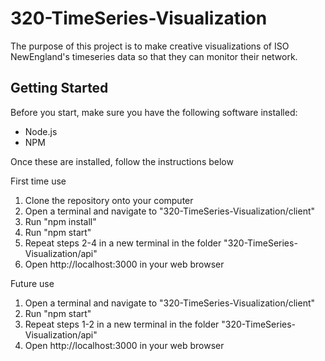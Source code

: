 # 320-TimeSeries-Visualization
The purpose of this project is to make creative visualizations of ISO NewEngland's timeseries data so that they can monitor their network.

## Getting Started
Before you start, make sure you have the following software installed:
- Node.js
- NPM

Once these are installed, follow the instructions below

First time use
1. Clone the repository onto your computer
2. Open a terminal and navigate to "320-TimeSeries-Visualization/client"
3. Run "npm install"
4. Run "npm start"
5. Repeat steps 2-4 in a new terminal in the folder "320-TimeSeries-Visualization/api"
6. Open http://localhost:3000 in your web browser

Future use

1. Open a terminal and navigate to "320-TimeSeries-Visualization/client"
2. Run "npm start"
3. Repeat steps 1-2 in a new terminal in the folder "320-TimeSeries-Visualization/api"
4. Open http://localhost:3000 in your web browser
